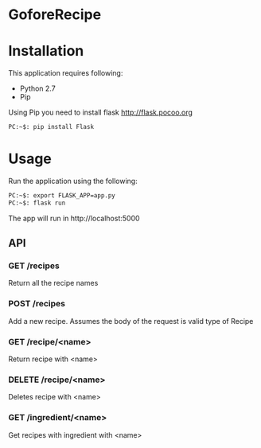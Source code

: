 # GoforeRecipe

# Installation
This application requires following:
 - Python 2.7
 - Pip

 Using Pip you need to install flask http://flask.pocoo.org
 ```sh
 PC:~$: pip install Flask
 ```

# Usage
Run the application using the following:
```sh
PC:~$: export FLASK_APP=app.py
PC:~$: flask run
```
The app will run in http://localhost:5000

## API

### GET /recipes  
Return all the recipe names

### POST /recipes  
Add a new recipe. Assumes the body of the request is valid type of Recipe

### GET /recipe/\<name\>  
Return recipe with \<name\>

### DELETE /recipe/\<name\>  
Deletes recipe with \<name\>

### GET /ingredient/\<name\>  
Get recipes with ingredient with \<name\>  
